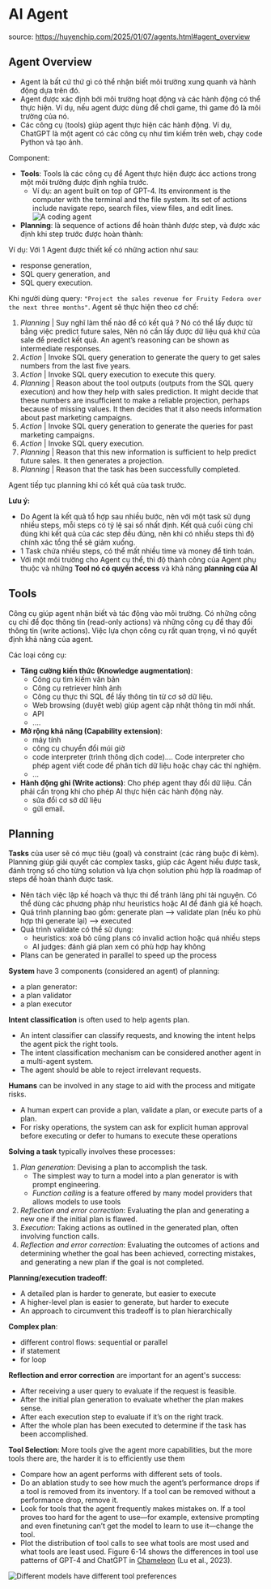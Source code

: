 # AI Agent

source: https://huyenchip.com/2025/01/07/agents.html#agent_overview
## Agent Overview

- Agent là bất cứ thứ gì có thể nhận biết môi trường xung quanh và hành động dựa trên đó.
- Agent được xác định bởi môi trường hoạt động và các hành động có thể thực hiện. Ví dụ, nếu agent được dùng để chơi game, thì game đó là môi trường của nó.
- Các công cụ (tools) giúp agent thực hiện các hành động. Ví dụ, ChatGPT là một agent có các công cụ như tìm kiếm trên web, chạy code Python và tạo ảnh.

Component:
- **Tools**: Tools là các công cụ để Agent thực hiện được ácc actions trong một môi trường được định nghĩa trước. 
	- Ví dụ: an agent built on top of GPT-4. Its environment is the computer with the terminal and the file system. Its set of actions include navigate repo, search files, view files, and edit lines.
	![A coding agent](https://huyenchip.com/assets/pics/agents/1-swe-agent.png)
- **Planning**: là sequence of actions để hoàn thành được step, và được xác định khi step trước được hoàn thành:



Ví dụ: Với 1 Agent được thiết kế có những action như sau:
- response generation,
- SQL query generation, and
- SQL query execution.

Khi người dùng query: `"Project the sales revenue for Fruity Fedora over the next three months"`. Agent sẽ thực hiện theo cơ chế:

1. *Planning* | Suy nghĩ làm thế nào để có kết quả ? Nó có thể lấy được từ bằng việc predict future sales, Nên nó cần lấy được dữ liệu quá khứ của sale để predict kết quả. An agent’s reasoning can be shown as intermediate responses.
2. *Action* | Invoke SQL query generation to generate the query to get sales numbers from the last five years.
3. *Action* | Invoke SQL query execution to execute this query.
4. *Planning* | Reason about the tool outputs (outputs from the SQL query execution) and how they help with sales prediction. It might decide that these numbers are insufficient to make a reliable projection, perhaps because of missing values. It then decides that it also needs information about past marketing campaigns.
5. *Action* | Invoke SQL query generation to generate the queries for past marketing campaigns.
6. *Action* | Invoke SQL query execution.
7. *Planning* | Reason that this new information is sufficient to help predict future sales. It then generates a projection.
8. *Planning* | Reason that the task has been successfully completed.

Agent tiếp tục planning khi có kết quả của task trước.

**Lưu ý:**
- Do Agent là kết quả tổ hợp sau nhiều bước, nên với một task sử dụng nhiều steps, mỗi steps có tỷ lệ sai số nhất định. Kết quả cuối cùng chỉ đúng khi kết quả của các step đều đúng, nên khi có nhiều steps thì độ chính xác tổng thể sẽ giảm xuống.
- 1 Task chứa nhiều steps, có thể mất nhiều time và money để tính toán.
- Với một môi trường cho Agent cụ thể, thì độ thành công của Agent phụ thuộc và những **Tool nó có quyền access** và khả năng **planning của AI**

## Tools

Công cụ giúp agent nhận biết và tác động vào môi trường. Có những công cụ chỉ để đọc thông tin (read-only actions) và những công cụ để thay đổi thông tin (write actions). Việc lựa chọn công cụ rất quan trọng, vì nó quyết định khả năng của agent.

Các loại công cụ:
- **Tăng cường kiến thức (Knowledge augmentation)**: 
	- Công cụ tìm kiếm văn bản
	- Công cụ retriever hình ảnh
	- Công cụ thực thi SQL để lấy thông tin từ cơ sở dữ liệu. 
	- Web browsing (duyệt web) giúp agent cập nhật thông tin mới nhất.
	- API
	- ....
- **Mở rộng khả năng (Capability extension)**: 
	- máy tính
	- công cụ chuyển đổi múi giờ
	- code interpreter (trình thông dịch code).... Code interpreter cho phép agent viết code để phân tích dữ liệu hoặc chạy các thí nghiệm.
	- ...
- **Hành động ghi (Write actions)**: Cho phép agent thay đổi dữ liệu. Cần phải cẩn trọng khi cho phép AI thực hiện các hành động này.
	- sửa đổi cơ sở dữ liệu
	- gửi email. 

## Planning

**Tasks** của user sẽ có mục tiêu (goal) và constraint (các ràng buộc đi kèm). Planning giúp giải quyết các complex tasks, giúp các Agent hiểu được task, đánh trọng số cho từng solution và lựa chọn solution phù hợp là roadmap of steps để hoàn thành được task.
- Nên tách việc lập kế hoạch và thực thi để tránh lãng phí tài nguyên. Có thể dùng các phương pháp như heuristics hoặc AI để đánh giá kế hoạch.
- Quá trình planning bao gồm: generate plan --> validate plan (nếu ko phù hợp thì generate lại) --> executed
- Quá trình validate có thể sử dụng:
	- heuristics: xoá bỏ cũng plans có invalid action hoặc quá nhiều steps
	- AI judges: đánh giá plan xem có phù hợp hay không
- Plans can be generated in parallel to speed up the process

**System** have 3 components (considered an agent) of planning: 
- a plan generator: 
- a plan validator
- a plan executor

**Intent classification** is often used to help agents plan. 
- An intent classifier can classify requests, and knowing the intent helps the agent pick the right tools. 
- The intent classification mechanism can be considered another agent in a multi-agent system. 
- The agent should be able to reject irrelevant requests.

**Humans** can be involved in any stage to aid with the process and mitigate risks. 
- A human expert can provide a plan, validate a plan, or execute parts of a plan. 
- For risky operations, the system can ask for explicit human approval before executing or defer to humans to execute these operations

**Solving a task** typically involves these processes:
1. *Plan generation*: Devising a plan to accomplish the task.
	- The simplest way to turn a model into a plan generator is with prompt engineering. 
	- *Function calling* is a feature offered by many model providers that allows models to use tools
2. *Reflection and error correction*: Evaluating the plan and generating a new one if the initial plan is flawed.
3. *Execution*: Taking actions as outlined in the generated plan, often involving function calls.
4. *Reflection and error correction*: Evaluating the outcomes of actions and determining whether the goal has been achieved, correcting mistakes, and generating a new plan if the goal is not completed.

**Planning/execution tradeoff**:
- A detailed plan is harder to generate, but easier to execute
- A higher-level plan is easier to generate, but harder to execute
- An approach to circumvent this tradeoff is to plan hierarchically

**Complex plan**:
- different control flows: sequential or parallel
- if statement
- for loop


**Reflection and error correction** are important for an agent's success:
- After receiving a user query to evaluate if the request is feasible.
- After the initial plan generation to evaluate whether the plan makes sense.
- After each execution step to evaluate if it’s on the right track.
- After the whole plan has been executed to determine if the task has been accomplished.

**Tool Selection**: More tools give the agent more capabilities, but the more tools there are, the harder it is to efficiently use them
- Compare how an agent performs with different sets of tools.
- Do an ablation study to see how much the agent’s performance drops if a tool is removed from its inventory. If a tool can be removed without a performance drop, remove it.
- Look for tools that the agent frequently makes mistakes on. If a tool proves too hard for the agent to use—for example, extensive prompting and even finetuning can’t get the model to learn to use it—change the tool.
- Plot the distribution of tool calls to see what tools are most used and what tools are least used. Figure 6-14 shows the differences in tool use patterns of GPT-4 and ChatGPT in [Chameleon](https://arxiv.org/abs/2304.09842) (Lu et al., 2023).

![Different models have different tool preferences](https://huyenchip.com/assets/pics/agents/7-tool-preference.png)
